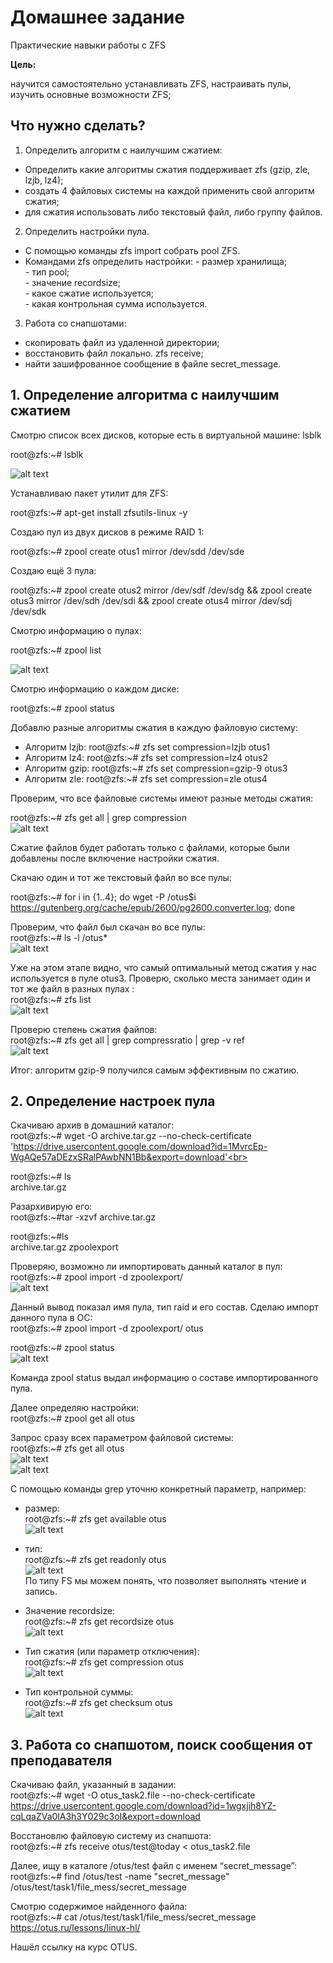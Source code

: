 # Домашнее задание
Практические навыки работы с ZFS

**Цель:**

научится самостоятельно устанавливать ZFS, настраивать пулы, изучить основные возможности ZFS;

## Что нужно сделать? 


 1.   Определить алгоритм с наилучшим сжатием:

  +  Определить какие алгоритмы сжатия поддерживает zfs (gzip, zle, lzjb, lz4);
  + создать 4 файловых системы на каждой применить свой алгоритм сжатия;
  + для сжатия использовать либо текстовый файл, либо группу файлов.

 2. Определить настройки пула.
 + С помощью команды zfs import собрать pool ZFS.
 + Командами zfs определить настройки:
    \- размер хранилища;        
    \- тип pool;        
    \- значение recordsize;       
    \- какое сжатие используется;       
    \- какая контрольная сумма используется.
   
 3. Работа со снапшотами:

 + скопировать файл из удаленной директории;
 + восстановить файл локально. zfs receive;
 + найти зашифрованное сообщение в файле secret_message.

## 1. Определение алгоритма с наилучшим сжатием

Смотрю список всех дисков, которые есть в виртуальной машине: lsblk

root@zfs:~# lsblk

![alt text](image-1.png)

Устанавливаю пакет утилит для ZFS:

root@zfs:~# apt-get install zfsutils-linux -y

Создаю пул из двух дисков в режиме RAID 1:

root@zfs:~# zpool create otus1 mirror /dev/sdd /dev/sde

Создаю ещё 3 пула:

root@zfs:~# zpool create otus2 mirror /dev/sdf /dev/sdg && zpool create otus3 mirror /dev/sdh /dev/sdi &&
 zpool create otus4 mirror /dev/sdj /dev/sdk

 Смотрю информацию о пулах:

 root@zfs:~# zpool list

![alt text](image-2.png)

Смотрю информацию о каждом диске:

root@zfs:~# zpool status

Добавлю разные алгоритмы сжатия в каждую файловую систему:
- Алгоритм lzjb:
 root@zfs:~# zfs set compression=lzjb otus1
- Алгоритм lz4: root@zfs:~# zfs set compression=lz4 otus2
- Алгоритм gzip: root@zfs:~# zfs set compression=gzip-9 otus3
- Алгоритм zle: root@zfs:~# zfs set compression=zle otus4

Проверим, что все файловые системы имеют разные методы сжатия:

root@zfs:~# zfs get all | grep compression <br>
![alt text](image-3.png)

Сжатие файлов будет работать только с файлами, которые были добавлены после включение настройки сжатия.

Скачаю один и тот же текстовый файл во все пулы:

root@zfs:~# for i in {1..4}; do wget -P /otus$i https://gutenberg.org/cache/epub/2600/pg2600.converter.log; done

Проверим, что файл был скачан во все пулы:<br>
root@zfs:~# ls -l /otus*<br>
![alt text](image-4.png)

Уже на этом этапе видно, что самый оптимальный метод сжатия у нас используется в пуле otus3.
Проверю, сколько места занимает один и тот же файл в разных пулах :<br>
root@zfs:~# zfs list<br>
![alt text](image-5.png)

Проверю степень сжатия файлов:<br>
root@zfs:~# zfs get all | grep compressratio | grep -v ref<br>
![alt text](image-6.png)

Итог: алгоритм gzip-9 получился самым эффективным по сжатию.

##  2. Определение настроек пула
Скачиваю архив в домашний каталог:<br>
root@zfs:~# wget -O archive.tar.gz --no-check-certificate 'https://drive.usercontent.google.com/download?id=1MvrcEp-WgAQe57aDEzxSRalPAwbNN1Bb&export=download'<br>

root@zfs:~# ls<br>
archive.tar.gz 

Разархивирую его:<br>
root@zfs:~#tar -xzvf archive.tar.gz

root@zfs:~#ls<br>
archive.tar.gz zpoolexport


Проверяю, возможно ли импортировать данный каталог в пул:<br>
root@zfs:~# zpool import -d zpoolexport/<br>
![alt text](image-7.png)

Данный вывод показал имя пула, тип raid и его состав. 
Сделаю импорт данного пула в ОС: <br>
root@zfs:~# zpool import -d zpoolexport/ otus <br>

root@zfs:~# zpool status<br>
![alt text](image-8.png)

Команда zpool status выдал информацию о составе импортированного пула.

Далее определяю настройки:<br>
root@zfs:~# zpool get all otus

Запрос сразу всех параметром файловой системы:<br>
root@zfs:~# zfs get all otus<br>
![alt text](image-9.png)<br>
![alt text](image-10.png)



C помощью команды grep уточню конкретный параметр, например:
- размер:<br>
root@zfs:~# zfs get available otus<br>
![alt text](image-11.png)

- тип:<br>
root@zfs:~# zfs get readonly otus<br>
![alt text](image-12.png)<br>
По типу FS мы можем понять, что позволяет выполнять чтение и запись.
- Значение recordsize:<br>
root@zfs:~# zfs get recordsize otus<br>
![alt text](image-13.png)

- Тип сжатия (или параметр отключения):<br>
root@zfs:~# zfs get compression otus<br>
![alt text](image-14.png)

- Тип контрольной суммы:<br>
root@zfs:~# zfs get checksum otus<br>
![alt text](image-15.png)

## 3. Работа со снапшотом, поиск сообщения от преподавателя

Скачиваю файл, указанный в задании:<br>
root@zfs:~# wget -O otus_task2.file --no-check-certificate https://drive.usercontent.google.com/download?id=1wgxjih8YZ-cqLqaZVa0lA3h3Y029c3oI&export=download

Восстановлю файловую систему из снапшота:<br>
root@zfs:~# zfs receive otus/test@today < otus_task2.file

Далее, ищу в каталоге /otus/test файл с именем “secret_message”:
root@zfs:~# find /otus/test -name "secret_message"<br>
/otus/test/task1/file_mess/secret_message

Смотрю содержимое найденного файла:<br>
root@zfs:~# cat /otus/test/task1/file_mess/secret_message<br>
https://otus.ru/lessons/linux-hl/

Нашёл ссылку на курс OTUS.